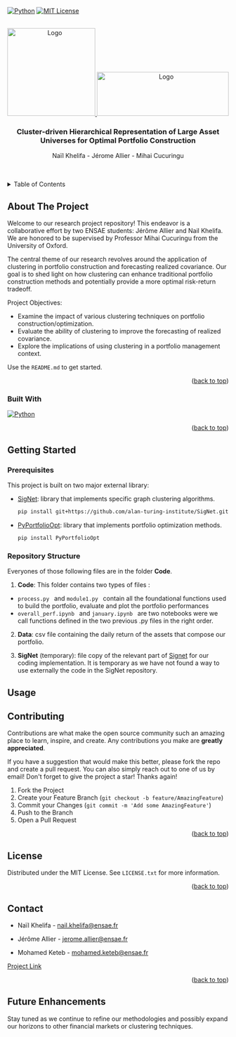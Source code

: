 <!-- Improved compatibility of back to top link: See: https://github.com/othneildrew/Best-README-Template/pull/73 -->
<a name="readme-top"></a>
<!--
*** Thanks for checking out the Best-README-Template. If you have a suggestion
*** that would make this better, please fork the repo and create a pull request
*** or simply open an issue with the tag "enhancement".
*** Don't forget to give the project a star!
*** Thanks again! Now go create something AMAZING! :D
-->



<!-- PROJECT SHIELDS -->
<!--
*** I'm using markdown "reference style" links for readability.
*** Reference links are enclosed in brackets [ ] instead of parentheses ( ).
*** See the bottom of this document for the declaration of the reference variables
*** for contributors-url, forks-url, etc. This is an optional, concise syntax you may use.
*** https://www.markdownguide.org/basic-syntax/#reference-style-links
-->
[![Python][Python.js]][Python-url]
[![MIT License][license-shield]][license-url]



<!-- PROJECT LOGO -->
<br />
<div align="center">
  <a href="https://github.com/MohamedKeteb/Portfolio_clustering_project/">
    <img src="https://upload.wikimedia.org/wikipedia/commons/e/ec/LOGO-ENSAE.png" alt="Logo" width="200" height="200">
    <img src="https://upload.wikimedia.org/wikipedia/commons/thumb/2/2f/University_of_Oxford.svg/1920px-University_of_Oxford.svg.png" alt="Logo" width="300" height="100">
  </a>

  <h3 align="center">Cluster-driven Hierarchical Representation of Large Asset Universes for Optimal Portfolio Construction</h3>

  <p align="center">
    Naïl Khelifa - Jérome Allier - Mihai Cucuringu
    <br />
    <br />
    <br />
  </p>
</div>



<!-- TABLE OF CONTENTS -->
<details>
  <summary>Table of Contents</summary>
  <ol>
    <li>
      <a href="#about-the-project">About The Project</a>
    </li>
    <li>
      <a href="#getting-started">Getting Started</a>
      <ul>
        <li><a href="#prerequisites">Prerequisites</a></li>
        <li><a href="#Repository Structure">Repository structure</a></li>
      </ul>
    </li>
    <li><a href="#usage">Usage</a></li>
    <li><a href="#contributing">Contributing</a></li>
    <li><a href="#license">License</a></li>
    <li><a href="#contact">Contact</a></li>
    <li><a href="#Future Enhancements">Acknowledgments</a></li>
  </ol>
</details>



<!-- ABOUT THE PROJECT -->
## About The Project

Welcome to our research project repository! This endeavor is a collaborative effort by two ENSAE students: Jérôme Allier and Nail Khelifa. We are honored to be supervised by Professor Mihai Cucuringu from the University of Oxford.

The central theme of our research revolves around the application of clustering in portfolio construction and forecasting realized covariance. Our goal is to shed light on how clustering can enhance traditional portfolio construction methods and potentially provide a more optimal risk-return tradeoff.

Project Objectives:

* Examine the impact of various clustering techniques on portfolio construction/optimization.
* Evaluate the ability of clustering to improve the forecasting of realized covariance.
* Explore the implications of using clustering in a portfolio management context.

Use the `README.md` to get started.

<p align="right">(<a href="#readme-top">back to top</a>)</p>


### Built With


[![Python][Python.js]][Python-url]

<p align="right">(<a href="#readme-top">back to top</a>)</p>



<!-- GETTING STARTED -->
## Getting Started

### Prerequisites

This project is built on two major external library: 
* [SigNet](https://github.com/alan-turing-institute/SigNet): library that implements specific graph clustering algorithms.
  ```sh
  pip install git+https://github.com/alan-turing-institute/SigNet.git
  ```

* [PyPortfolioOpt](): library that implements portfolio optimization methods.
  ```sh
  pip install PyPortfolioOpt
  ```

### Repository Structure

Everyones of those following files are in the folder **Code**.

1. **Code**: This folder contains two types of files :
* ```process.py ``` and ```module1.py ```  contain all the foundational functions used to build the portfolio, evaluate and plot the portfolio performances
* ```overall_perf.ipynb ``` and ```january.ipynb ``` are two notebooks were we call functions defined in the two previous .py files in the right order.


2. **Data**: csv file containing the daily return of the assets that compose our portfolio.

3. **SigNet** (temporary): file copy of the relevant part of [Signet](https://github.com/alan-turing-institute/SigNet) for our coding implementation. It is temporary as we have not found a way to use externally the code in the SigNet repository. 

<!-- ### Installation

_Below is an example of how you can instruct your audience on installing and setting up your app. This template doesn't rely on any external dependencies or services._

1. Get a free API Key at [https://example.com](https://example.com)
2. Clone the repo
   ```sh
   git clone https://github.com/your_username_/Project-Name.git
   ```
3. Install NPM packages
   ```sh
   npm install
   ```
4. Enter your API in `config.js`
   ```js
   const API_KEY = 'ENTER YOUR API';
   ```

<p align="right">(<a href="#readme-top">back to top</a>)</p> -->



<!-- USAGE EXAMPLES -->
## Usage



<!-- CONTRIBUTING -->
## Contributing

Contributions are what make the open source community such an amazing place to learn, inspire, and create. Any contributions you make are **greatly appreciated**.

If you have a suggestion that would make this better, please fork the repo and create a pull request. You can also simply reach out to one of us by email!
Don't forget to give the project a star! Thanks again!

1. Fork the Project
2. Create your Feature Branch (`git checkout -b feature/AmazingFeature`)
3. Commit your Changes (`git commit -m 'Add some AmazingFeature'`)
4. Push to the Branch 
5. Open a Pull Request

<p align="right">(<a href="#readme-top">back to top</a>)</p>



<!-- LICENSE -->
## License

Distributed under the MIT License. See `LICENSE.txt` for more information.

<p align="right">(<a href="#readme-top">back to top</a>)</p>



<!-- CONTACT -->
## Contact

- Naïl Khelifa - nail.khelifa@ensae.fr
  
- Jérôme Allier - jerome.allier@ensae.fr
  
- Mohamed Keteb - mohamed.keteb@ensae.fr

[Project Link](https://github.com/MohamedKeteb/Portfolio_clustering_project/)

<p align="right">(<a href="#readme-top">back to top</a>)</p>



<!-- ACKNOWLEDGMENTS -->
## Future Enhancements

Stay tuned as we continue to refine our methodologies and possibly expand our horizons to other financial markets or clustering techniques.



<!-- MARKDOWN LINKS & IMAGES -->
<!-- https://www.markdownguide.org/basic-syntax/#reference-style-links -->
[contributors-shield]: https://img.shields.io/github/contributors/othneildrew/Best-README-Template.svg?style=for-the-badge
[contributors-url]: https://github.com/othneildrew/Best-README-Template/graphs/contributors
[forks-shield]: https://img.shields.io/github/forks/othneildrew/Best-README-Template.svg?style=for-the-badge
[forks-url]: https://github.com/othneildrew/Best-README-Template/network/members
[stars-shield]: https://img.shields.io/github/stars/othneildrew/Best-README-Template.svg?style=for-the-badge
[stars-url]: https://github.com/othneildrew/Best-README-Template/stargazers
[issues-shield]: https://img.shields.io/github/issues/othneildrew/Best-README-Template.svg?style=for-the-badge
[issues-url]: https://github.com/othneildrew/Best-README-Template/issues
[license-shield]: https://img.shields.io/github/license/othneildrew/Best-README-Template.svg?style=for-the-badge
[license-url]: https://github.com/othneildrew/Best-README-Template/blob/master/LICENSE.txt
[linkedin-shield]: https://img.shields.io/badge/-LinkedIn-black.svg?style=for-the-badge&logo=linkedin&colorB=555
[linkedin-url]: www.linkedin.com/in/naïl-khelifa-581665220
[ENSAE-logo]: images/screenshot.png
[Python.js]: https://img.shields.io/badge/Python-3776AB?style=for-the-badge&logo=python&logoColor=white
[Python-url]: https://www.python.org/

